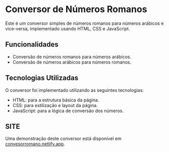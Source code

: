 # Conversor de Números Romanos

Este é um conversor simples de números romanos para números arábicos e vice-versa, implementado usando HTML, CSS e JavaScript.

## Funcionalidades

- Conversão de números romanos para números arábicos.
- Conversão de números arábicos para números romanos.

## Tecnologias Utilizadas

O conversor foi implementado utilizando as seguintes tecnologias:

- HTML: para a estrutura básica da página.
- CSS: para estilização e layout da página.
- JavaScript: para a lógica de conversão dos números.


## SITE

Uma demonstração deste conversor está disponível em [convesorromano.netlify.app](https://convesorromano.netlify.app/).
